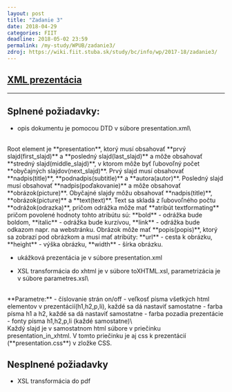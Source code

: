```yaml
---
layout: post
title: "Zadanie 3"
date: 2018-04-29
categories: FIIT
deadline: 2018-05-02 23:59
permalink: /my-study/WPUB/zadanie3/
zdroj: https://wiki.fiit.stuba.sk/study/bc/info/wp/2017-18/zadanie3/
---
```

## <a href="{{ page.zdroj }}">XML prezentácia</a>
____
## Splnené požiadavky:
 - opis dokumentu je pomocou DTD v súbore presentation.xml\
 <br/>
   Root element je **presentation**, ktorý musí obsahovať **prvý slajd(first_slajd)** a **posledný slajd(last_slajd)** a môže obsahovať 
   **stredný slajd(middle_slajd)**, v ktorom
   môže byť ľubovoľný počet **obyčajných slajdov(next_slajd)**.
   Prvý slajd musí obsahovať **nadpis(title)**, **podnadpis(subtitle)** a **autora(autor)**.
   Posledný slajd musí obsahovať **nadpis(poďakovanie)** a môže obsahovať **obrázok(picture)**.
   Obyčajné slajdy môžu obsahovať **nadpis(title)**, **obrázok(picture)** a **text(text)**.
   Text sa skladá z ľubovoľného počtu **odrážok(odrazka)**, pričom odrážka môže mať **atribút textformating** pričom povolené hodnoty tohto atribútu sú:
   **bold** - odrážka bude boldom, **italic** - odrážka bude kurzívou, **link** - odrážka bude odkazom napr. na webstránku.
   Obrázok môže mať **popis(popis)**, ktorý sa zobrazí pod obrázkom a musí mať atribúty: **url** - cesta k obrázku, **height** - výška obrázku, 
   **width** - šírka obrázku.
   
 - ukážková prezentácia je v súbore presentation.xml

 - XSL transformácia do xhtml je v súbore toXHTML.xsl, parametrizácia je v súbore parametres.xsl\
<br/>
	**Parametre:**
	- číslovanie strán on/off
	- veľkosť písma všetkých html elementov v prezentácií(h1,h2,p,li), každé sa dá nastaviť samostatne
    - farba písma h1 a h2, každé sa dá nastaviť samostatne   
	- farba pozadia prezentácie
	- fonty písma h1,h2,p,li (každé samostatne)\
<br/>
Každý slajd je v samostatnom html súbore v priečinku presentation_in_xhtml. V tomto priečinku je aj css k prezentácií (**presentation.css**) v zložke CSS.
	
## Nesplnené požiadavky	
- XSL transformácia do pdf 	
	
   

 
 
